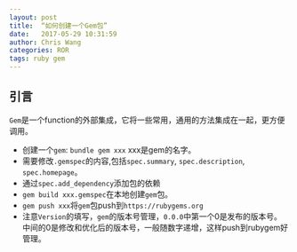 ```yaml
---
layout: post
title:  “如何创建一个Gem包”
date:   2017-05-29 10:31:59
author: Chris Wang
categories: ROR
tags: ruby gem
---
```


## 引言
`Gem`是一个function的外部集成，它将一些常用，通用的方法集成在一起，更方便调用。
* 创建一个`gem`: `bundle gem xxx` xxx是gem的名字。
* 需要修改`.gemspec`的内容,包括`spec.summary`, `spec.description`, `spec.homepage`。
* 通过`spec.add_dependency`添加包的依赖
* `gem build xxx.gemspec`在本地创建`gem`包。
* `gem push xxx`将`gem`包push到`https://rubygems.org`
* 注意`Version`的填写，`gem`的版本号管理，`0.0.0`中第一个0是发布的版本号。中间的0是修改和优化后的版本号，一般随数字递增，这样push到rubygem好管理。